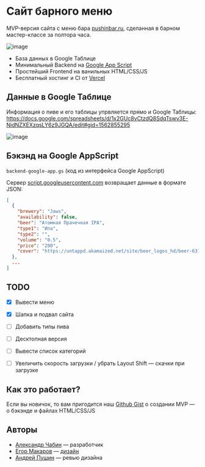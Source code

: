 # Сайт барного меню

MVP-версия сайта с меню бара [pushinbar.ru](https://pushinbar.ru), сделанная в барном мастер-классе за полтора часа.

![image](https://user-images.githubusercontent.com/22644149/147296749-3852216d-25b6-4f0f-8d2d-917100ff63b3.png)

- База данных в Google Таблице
- Минимальный Backend на [Google App Script](https://developers.google.com/apps-script)
- Простейший Frontend на ванильных HTML/CSS/JS
- Бесплатный хостинг и CI от [Vercel](https://vercel.com/)


## Данные в Google Таблице

Информация о пиве и его таблицы упрвляется прямо и Google Таблицы:
https://docs.google.com/spreadsheets/d/1x2GUc8vCtzdQ8SdqTswv3E-NidNZXEXzqsLY6z9JGQA/edit#gid=1562855295

![image](https://user-images.githubusercontent.com/22644149/147297372-c392fd85-fb3e-4d3a-9257-4b4b0c0b3fe6.png)


## Бэкэнд на Google AppScript
`backend-google-app.gs` (код из интерфейса Google AppScript)

Сервер [script.googleusercontent.com](https://script.googleusercontent.com/macros/echo?user_content_key=Qo3nCev3vKhzejCjIcVZhB3ULyuCcBbL96mT4beg5cEbpTrLIM9I2Vz2-MRljh3dZB7UVyrrKwBWI-HvYVs3EWLTaVdQp0jPm5_BxDlH2jW0nuo2oDemN9CCS2h10ox_1xSncGQajx_ryfhECjZEnCtUk43f48yQC-4h6uPTT3F5OK0fJemEGBaC-lLKqKzy2Q9eHLyJ9qux9rcQPyY6WCG_-W_z8TVH3c_8bZg2_Bdf-wvr4dxwbdz9Jw9Md8uu&lib=MAmgsdUMg_-ZrqH71iCQ13b_P0nMP0Yb0) возвращает данные в формате JSON:
```json
[
  {
    "brewery": "Jaws",
    "availability": false,
    "beer": "Атомная Прачечная IPA",
    "type1": "Ипа",
    "type2": "",
    "volume": "0.5",
    "price": "280",
    "cover": "https://untappd.akamaized.net/site/beer_logos_hd/beer-631746_0b8c5_hd.jpeg"
  },
  ...
]
```

## TODO
- [x] Вывести меню
- [x] Шапка и подвал сайта
- [ ] Добавить типы пива
- [ ] Десктопная версия
- [ ] Вывести список категорий
- [ ] Увеличить скорость загрузки / убрать Layout Shift — скачки при загрузке


## Как это работает?

Если вы новичок, то вам пригодится наш [Github Gist](https://gist.github.com/a-chabin/b645837dc19c546035d2da42027c4196) о создании MVP — о бэкэнде и файлах HTML/CSS/JS 


## Авторы
- [Александр Чабин](https://twitter.com/nibach) — разработчик
- [Егор Макаров](https://www.instagram.com/mak_egor/) — [дизайн](https://www.figma.com/file/KFNSATeJHFbKiEiUAQAGC2/%D0%9C%D0%B5%D0%BD%D1%8E-%D0%B4%D0%BB%D1%8F-%D0%B1%D0%B0%D1%80%D0%B0?node-id=27%3A10220)
- [Андрей Пушин](https://www.instagram.com/pushinandrej/) — ревью дизайна
